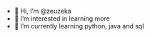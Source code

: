 - 👋 Hi, I’m @zeuzeka
- 👀 I’m interested in learning more
- 🌱 I’m currently learning python, java and sql

<!---
zeuzeka/zeuzeka is a ✨ special ✨ repository because its `README.md` (this file) appears on your GitHub profile.
You can click the Preview link to take a look at your changes.
--->
